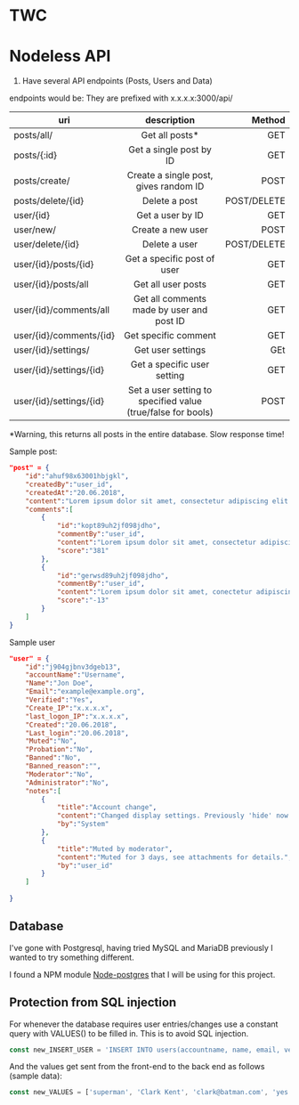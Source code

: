 # TWC
# Nodeless API

1. Have several API endpoints (Posts, Users and Data)

endpoints would be:
They are prefixed with x.x.x.x:3000/api/

|uri   |description|    Method|
|------|:----------:|---------:|
|posts/all/|Get all posts*  | GET|
|posts/{:id}|Get a single post by ID | GET|
|posts/create/|Create a single post, gives random ID| POST
|posts/delete/{id}| Delete a post | POST/DELETE|
|user/{id}| Get a user by ID | GET|
|user/new/ | Create a new user | POST|
|user/delete/{id}|Delete a user | POST/DELETE|
|user/{id}/posts/{id}| Get a specific post of user | GET|
|user/{id}/posts/all | Get all user posts | GET|
|user/{id}/comments/all | Get all comments made by user and post ID| GET
|user/{id}/comments/{id}| Get specific comment | GET
|user/{id}/settings/ | Get user settings | GEt
|user/{id}/settings/{id}| Get a specific user setting | GET
|user/{id}/settings/{id}| Set a user setting to specified value (true/false for bools) | POST

*Warning, this returns all posts in the entire database. Slow response time!

Sample post:
```json
"post" = {
    "id":"ahuf98x63001hbjgkl",
    "createdBy":"user_id",
    "createdAt":"20.06.2018",
    "content":"Lorem ipsum dolor sit amet, consectetur adipiscing elit. Vestibulum rutrum dolor ante, a vulputate ex pellentesque in. Proin tempus magna feugiat nisi iaculis, at tempus justo porta.a. Suspendisse potenti. Nullam blandit dui et sagittis laoreet. ",
    "comments":[
        {
            "id":"kopt89uh2jf098jdho",
            "commentBy":"user_id",
            "content":"Lorem ipsum dolor sit amet, consectetur adipiscing elit.",
            "score":"381"
        },
        {
            "id":"gerwsd89uh2jf098jdho",
            "commentBy":"user_id",
            "content":"Lorem ipsum dolor sit amet, conectetur adipiscing elit.",
            "score":"-13"
        }
    ]
}

```

Sample user
```json 
"user" = {
    "id":"j904gjbnv3dgeb13",
    "accountName":"Username",
    "Name":"Jon Doe",
    "Email":"example@example.org",
    "Verified":"Yes",
    "Create_IP":"x.x.x.x",
    "last_logon_IP":"x.x.x.x",
    "Created":"20.06.2018",
    "Last_login":"20.06.2018",
    "Muted":"No",
    "Probation":"No",
    "Banned":"No",
    "Banned_reason":"",
    "Moderator":"No",
    "Administrator":"No",
    "notes":[
        {
            "title":"Account change",
            "content":"Changed display settings. Previously 'hide' now 'show' in field NSFW content",
            "by":"System"
        },
        {
            "title":"Muted by moderator",
            "content":"Muted for 3 days, see attachments for details.",
            "by":"user_id"
        }
    ]
    
}

```
## Database
I've gone with Postgresql, having tried MySQL and MariaDB previously I wanted to try something different. 

I found a NPM module [Node-postgres](https://node-postgres.com/) that I will be using for this project. 


## Protection from SQL injection
For whenever the database requires user entries/changes use a constant query with VALUES() to be filled in. This is to avoid SQL injection.

```javascript
const new_INSERT_USER = 'INSERT INTO users(accountname, name, email, verified, administrator, create_ip) VALUES($1, $2, $3, $4, $5, $6) RETURNING *'
```

And the values get sent from the front-end to the back end as follows (sample data):

```javascript
const new_VALUES = ['superman', 'Clark Kent', 'clark@batman.com', 'yes', 'no', '148.142.84.191']

```